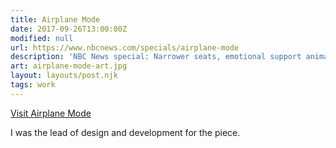 ```yaml
---
title: Airplane Mode
date: 2017-09-26T13:00:00Z
modified: null
url: https://www.nbcnews.com/specials/airplane-mode
description: 'NBC News special: Narrower seats, emotional support animals, cabin class divides and overhead departments galore. An odd new era in air travel has some Americans tweeting mad.'
art: airplane-mode-art.jpg
layout: layouts/post.njk
tags: work
---
```


[Visit Airplane Mode]({{url}})

I was the lead of design and development for the piece.
